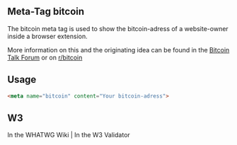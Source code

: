 ## Meta-Tag bitcoin

The bitcoin meta tag is used to show the bitcoin-adress of a website-owner inside a browser extension.

More information on this and the originating idea can be found in the [Bitcoin Talk Forum](https://bitcointalk.org/index.php?topic=140257.0) or on [r/bitcoin](http://www.reddit.com/r/Bitcoin/comments/1de96y/bitcoin_in_html_meta_tag_for_discovery/)

## Usage

````html
<meta name="bitcoin" content="Your bitcoin-adress">
````


## W3
<i class="fas fa-check"></i> In the WHATWG Wiki | <i class="fas fa-check"></i>  In the W3 Validator
